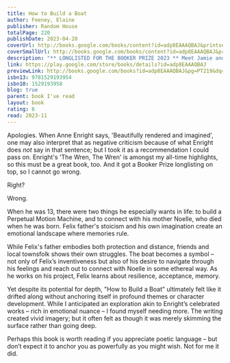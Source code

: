 ```yaml
---  
title: How to Build a Boat  
author: Feeney, Elaine  
publisher: Random House  
totalPage: 220  
publishDate: 2023-04-20  
coverUrl: http://books.google.com/books/content?id=adp8EAAAQBAJ&printsec=frontcover&img=1&zoom=1&edge=curl&source=gbs_api  
coverSmallUrl: http://books.google.com/books/content?id=adp8EAAAQBAJ&printsec=frontcover&img=1&zoom=5&edge=curl&source=gbs_api  
description: "** LONGLISTED FOR THE BOOKER PRIZE 2023 ** Meet Jamie and his community on the west coast of Ireland, in the most uplifting and tender book of the year 'Heart-rending and delightful' LOUISE KENNEDY, no.1 bestselling author of Trespasses 'A gorgeous gift of a novel' DOUGLAS STUART, no.1 bestselling author of Shuggie Bain Jamie O'Neill loves the colour red. He also loves tall trees, patterns, rain that comes with wind, the curvature of many objects, books with dust jackets, cats, rivers and Edgar Allan Poe. At age 13 there are two things he especially wants in life: to build a Perpetual Motion Machine, and to connect with his mother Noelle, who died when he was born. In his mind these things are intimately linked. And at his new school, where all else is disorientating and overwhelming, he finds two people who might just be able to help him. How to Build a Boat is the story of how one boy and his mission transforms the lives of his teachers, Tess and Tadhg, and brings together a community. Written with tenderness and verve, it's about love, family and connection, the power of imagination, and how our greatest adventures never happen alone. 'Beautifully rendered and imagined' - Anne Enright 'A heart-stopping read' - Sinéad Gleeson 'Bursting with soul' - Lisa McInerney 'I can't wait for readers to fall in love' - Jan Carson"  
link: https://play.google.com/store/books/details?id=adp8EAAAQBAJ  
previewLink: http://books.google.com/books?id=adp8EAAAQBAJ&pg=PT219&dq=elaine+feeney&hl=&as_pt=BOOKS&cd=4&source=gbs_api  
isbn13: 9781529193954  
isbn10: 1529193958  
blog: true  
parent: book I've read  
layout: book  
rating: 6  
read: 2023-11  
---  
```

  
Apologies. When Anne Enright says, 'Beautifully rendered and imagined', one may also interpret that as negative criticism because of what Enright does _not_ say in that sentence; but I took it as a recommendation I could pass on. Enright's 'The Wren, The Wren' is amongst my all-time highlights, so this must be a great book, too.  And it got a Booker Prize longlisting on top, so I cannot go wrong.  
  
Right?  
  
Wrong.  
  
When he was 13, there were two things he especially wants in life: to build a Perpetual Motion Machine, and to connect with his mother Noelle, who died when he was born. Felix father's stoicism and his own imagination create an emotional landscape where memories rule.  
  
While Felix's father embodies both protection and distance, friends and local townsfolk shows their own struggles. The boat becomes a symbol – not only of Felix’s inventiveness but also of his desire to navigate through his feelings and reach out to connect with Noelle in some ethereal way. As he works on his project, Felix learns about resilience, acceptance, memory.  
  
Yet despite its potential for depth, "How to Build a Boat" ultimately felt like it drifted along without anchoring itself in profound themes or character development. While I anticipated an exploration akin to Enright’s celebrated works – rich in emotional nuance – I found myself needing more. The writing created vivid imagery; but it often felt as though it was merely skimming the surface rather than going deep.  
  
Perhaps this book is worth reading if you appreciate poetic language – but don’t expect it to anchor you as powerfully as you might wish.  Not for me it did.  
